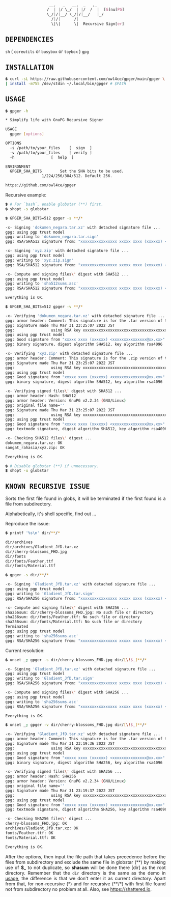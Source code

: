 <div align="justify">

<div align="center">

```css
‌‌‌‌‬‬‬‍‌‌‌‌‌‬‌‌ _‌‌‌‌‌﻿‌‬_, ‌‌‌‌‌﻿‌‌  _   ‌‌‌‌‌﻿‌‬__,  _  ‌‌‌‌‌﻿‌‬ ,_‌‌‌‌‌‬‌‌  ‌‌‌‌‍‬﻿﻿‌‌‌‌‍﻿‍﻿    ‌‌‌‌‍‬﻿‌  ‌‌‌‌‌﻿‍‌  ‌‌‌‌‍‬‌﻿  ‌‌‌‌‍‬‍‍
/  | |/ \_/  |‌‌‌‌‌‬‌‌ |/‌‌‌‌‌﻿﻿‌  /  | ‌‌‌‌‍‬‌‍ [G]nu[‌‌‌‌‍‬﻿‌PG]
\_/|‌‌‌‌‍﻿‍‌/|‌‌‌‌‍‬‍‍__‌‌‌‌‍﻿‌‬/ \‌‌‌‌‍‬﻿‬_/|/‌‌‌‌‍‬‌‍‌‌‌‌‍﻿‍‌|‌‌‌‌‍‬‍‍__/‌‌‌‌‌‬﻿‍   |_‌‌‌‌‍﻿‌﻿/  ‌‌‌‌‍‬‍‍ ‌‌‌‌‌﻿‍﻿ ‌‌‌‌‍‬‍‍     
 ‌‌‌‌‍‬﻿‬ /|‌‌‌‌‍‌‌‌/‌‌‌‌‍﻿‌‌|      /‌‌‌‌‍‬﻿‍|    ‌‌‌‌‌‬﻿‬ ‌‌‌‌‍‬﻿‍  ‌‌‌‌‍‬‍‍         ‌‌‌‌‌﻿﻿‬    
  \|\|      \|  Recursive Sign[er]
```

</div>

## <samp>DEPENDENCIES</samp> <img alt="" align="right" src="https://badges.pufler.dev/visits/owl4ce/gpger?style=flat-square&label=&color=000000&logo=github&logoColor=white&labelColor=000000"/>

`sh` ( `coreutils` or `busybox` or `toybox` ) `gpg`

## <samp>INSTALLATION</samp>

```sh
💲 curl -sL https://raw.githubusercontent.com/owl4ce/gpger/main/gpger \
| install -m755 /dev/stdin ~/.local/bin/gpger # $PATH
```

## <samp>USAGE</samp>

```sh
💲 gpger -h
```

```sh
* Simplify life with GnuPG Recursive Signer

USAGE
  gpger [options]

OPTIONS
  -s /path/to/your_files	[  sign  ]
  -v /path/to/your_files	[ verify ]
  -h				[  help  ]

ENVIRONMENT
  GPGER_SHA_BITS		Set the SHA bits to be used.
				1/224/256/384/512. Default 256.

https://github.com/owl4ce/gpger
```

Recursive example:

```sh
💲 # For `bash`, enable globstar (**) first.
💲 shopt -s globstar
```

```sh
💲 GPGER_SHA_BITS=512 gpger -s **/*
```

```sh
-x- Signing 'dokumen_negara.tar.xz' with detached signature file ...
gpg: using pgp trust model
gpg: writing to 'dokumen_negara.tar.sign'
gpg: RSA/SHA512 signature from: "xxxxxxxxxxxxxxxx xxxxx xxxx (xxxxxx) <xxxxxxxxxxxxxxx@xx.xx>"

-x- Signing 'xyz.zip' with detached signature file ...
gpg: using pgp trust model
gpg: writing to 'xyz.zip.sign'
gpg: RSA/SHA512 signature from: "xxxxxxxxxxxxxxxx xxxxx xxxx (xxxxxx) <xxxxxxxxxxxxxxx@xx.xx>"

-x- Compute and signing files\' digest with SHA512 ...
gpg: using pgp trust model
gpg: writing to 'sha512sums.asc'
gpg: RSA/SHA512 signature from: "xxxxxxxxxxxxxxxx xxxxx xxxx (xxxxxx) <xxxxxxxxxxxxxxx@xx.xx>"

Everything is OK.
```

```sh
💲 GPGER_SHA_BITS=512 gpger -v **/*
```

```sh
-x- Verifying 'dokumen_negara.tar.xz' with detached signature file ...
gpg: armor header: Comment: This signature is for the .tar version of the archive
gpg: Signature made Thu Mar 31 23:25:07 2022 JST
gpg:                using RSA key xxxxxxxxxxxxxxxxxxxxxxxxxxxxxxxxxxxxxxxx
gpg: using pgp trust model
gpg: Good signature from "xxxxx xxxx (xxxxxx) <xxxxxxxxxxxxxxx@xx.xx>" [ultimate]
gpg: binary signature, digest algorithm SHA512, key algorithm rsa4096

-x- Verifying 'xyz.zip' with detached signature file ...
gpg: armor header: Comment: This signature is for the .zip version of the archive
gpg: Signature made Thu Mar 31 23:25:07 2022 JST
gpg:                using RSA key xxxxxxxxxxxxxxxxxxxxxxxxxxxxxxxxxxxxxxxx
gpg: using pgp trust model
gpg: Good signature from "xxxxx xxxx (xxxxxx) <xxxxxxxxxxxxxxx@xx.xx>" [ultimate]
gpg: binary signature, digest algorithm SHA512, key algorithm rsa4096

-x- Verifying signed files\' digest with SHA512 ...
gpg: armor header: Hash: SHA512
gpg: armor header: Version: GnuPG v2.2.34 (GNU/Linux)
gpg: original file name=''
gpg: Signature made Thu Mar 31 23:25:07 2022 JST
gpg:                using RSA key xxxxxxxxxxxxxxxxxxxxxxxxxxxxxxxxxxxxxxxx
gpg: using pgp trust model
gpg: Good signature from "xxxxx xxxx (xxxxxx) <xxxxxxxxxxxxxxx@xx.xx>" [ultimate]
gpg: textmode signature, digest algorithm SHA512, key algorithm rsa4096

-x- Checking SHA512 files\' digest ...
dokumen_negara.tar.xz: OK
sangat_rahasia/xyz.zip: OK

Everything is OK.
```

```sh
💲 # Disable globstar (**) if unnecessary.
💲 shopt -u globstar
```

## <samp>KNOWN RECURSIVE ISSUE</samp>

Sorts the first file found in globs, it will be terminated if the first found is a file from subdirectory.

Alphabetically, it's shell specific, find out ...

Reproduce the issue:

```sh
💲 printf '%s\n' dir/**/*
```

```sh
dir/archives
dir/archives/Gladient_JfD.tar.xz
dir/cherry-blossoms_FHD.jpg
dir/fonts
dir/fonts/Feather.ttf
dir/fonts/Material.ttf
```

```sh
💲 gpger -s dir/**/*
```

```sh
-x- Signing 'Gladient_JfD.tar.xz' with detached signature file ...
gpg: using pgp trust model
gpg: writing to 'Gladient_JfD.tar.sign'
gpg: RSA/SHA256 signature from: "xxxxxxxxxxxxxxxx xxxxx xxxx (xxxxxx) <xxxxxxxxxxxxxxx@xx.xx>"

-x- Compute and signing files\' digest with SHA256 ...
sha256sum: dir/cherry-blossoms_FHD.jpg: No such file or directory
sha256sum: dir/fonts/Feather.ttf: No such file or directory
sha256sum: dir/fonts/Material.ttf: No such file or directory
Terminated
gpg: using pgp trust model
gpg: writing to 'sha256sums.asc'
gpg: RSA/SHA256 signature from: "xxxxxxxxxxxxxxxx xxxxx xxxx (xxxxxx) <xxxxxxxxxxxxxxx@xx.xx>"
```

Current resolution:

```sh
💲 unset _; gpger -s dir/cherry-blossoms_FHD.jpg dir/[\!$_]**/*
```

```sh
-x- Signing 'Gladient_JfD.tar.xz' with detached signature file ...
gpg: using pgp trust model
gpg: writing to 'Gladient_JfD.tar.sign'
gpg: RSA/SHA256 signature from: "xxxxxxxxxxxxxxxx xxxxx xxxx (xxxxxx) <xxxxxxxxxxxxxxx@xx.xx>"

-x- Compute and signing files\' digest with SHA256 ...
gpg: using pgp trust model
gpg: writing to 'sha256sums.asc'
gpg: RSA/SHA256 signature from: "xxxxxxxxxxxxxxxx xxxxx xxxx (xxxxxx) <xxxxxxxxxxxxxxx@xx.xx>"

Everything is OK.
```

```sh
💲 unset _; gpger -v dir/cherry-blossoms_FHD.jpg dir/[\!$_]**/*
```

```sh
-x- Verifying 'Gladient_JfD.tar.xz' with detached signature file ...
gpg: armor header: Comment: This signature is for the .tar version of the archive
gpg: Signature made Thu Mar 31 23:19:36 2022 JST
gpg:                using RSA key xxxxxxxxxxxxxxxxxxxxxxxxxxxxxxxxxxxxxxxx
gpg: using pgp trust model
gpg: Good signature from "xxxxx xxxx (xxxxxx) <xxxxxxxxxxxxxxx@xx.xx>" [ultimate]
gpg: binary signature, digest algorithm SHA256, key algorithm rsa4096

-x- Verifying signed files\' digest with SHA256 ...
gpg: armor header: Hash: SHA256
gpg: armor header: Version: GnuPG v2.2.34 (GNU/Linux)
gpg: original file name=''
gpg: Signature made Thu Mar 31 23:19:37 2022 JST
gpg:                using RSA key xxxxxxxxxxxxxxxxxxxxxxxxxxxxxxxxxxxxxxxx
gpg: using pgp trust model
gpg: Good signature from "xxxxx xxxx (xxxxxx) <xxxxxxxxxxxxxxx@xx.xx>" [ultimate]
gpg: textmode signature, digest algorithm SHA256, key algorithm rsa4096

-x- Checking SHA256 files\' digest ...
cherry-blossoms_FHD.jpg: OK
archives/Gladient_JfD.tar.xz: OK
fonts/Feather.ttf: OK
fonts/Material.ttf: OK

Everything is OK.
```

After the options, then input the file path that takes precedence before the files from subdirectory
and exclude the same file in globstar (\*\*) by making use of **$_** to not duplicate, so **shasum**
will be done there [dir] as the root directory. Remember that the `dir` directory is the same as
the demo in [usage](#usage), the difference is that we don't enter it as current directory.
Apart from that, for non-recursive (\*) and for recursive (\*\*/\*) with first file
found not from subdirectory no problem at all. Also, see https://shattered.io.

</div>
